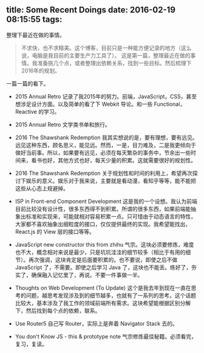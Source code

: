 title: Some Recent Doings
date: 2016-02-19 08:15:55
tags:
---

整理下最近在做的事情。

> 不求快，也不求精美。这个博客，目前只是一种能方便记录的地方（这么说，电脑是我目前的主要生产力工具了）。
> 这是第一篇，整理最近在做的事情。我准备挑几个点，或者整理出依赖关系，找到一些目标。然后梳理下2016年的规划。

一篇一篇的看下。

- 2015 Annual Retro 记录了我2015年的努力。前端，JavaScript，CSS，甚至想涉足设计方面。以及简单的看了下 Webkit 导论。和一些 Functional，Reactive 的学习。
- 2015 Annual Retro 文学类书单和旅行。

- 2016 The Shawshank Redemption 我其实想说的是，要有理想，要有远见。远见这种东西，顾名思义，能见远。然而，一是，目力难及，二是我更倾向于做好当前事。所以，如果要有远见，必须在每天繁杂的事务中，节余出一些时间来，看书也好，其他方式也好，每天少量的积累。这就需要很好的规划性。

- 2016 The Shawshank Redemption 关于规划性和时间的利用上，希望再次探讨下娱乐的意义。娱乐对于我来说，主要就是看动漫，看知乎等等，能不能把这些从心态上规避掉。

- ISP in Front-end Component Development 这是我的一个设想。我认为前端目前比较没有设计性，很多东西得不到积累。所谓的很多东西，如果前端能抽象出标准和实现来，可能就相对容易积累一点。只可惜由于动态语言的特性，大家都不喜欢抽象出细粒度的接口，仅仅提供最终的实现。我希望能找出，React.js 的 View 层的接口等等。

- JavaScript new constructor this from zhihu 气宗。这块必须要修炼，难度也不大，概念相对来说是最少，只是坑坑洼洼的细节较多（相比于有用的细节）。再次强调，这块肯定是后面要积累的。也不要说，即使之后不做 JavaScript 了，不需要。即使之后学习 Java 了，这块也不能丢。练好了，夯实了，确保融入记忆里了，再说。不要一件事做一半。

- Thoughts on Web Development (To Update) 这个是我去年到现在一直在思考的问题，越思考发现涉及到的细节越多，也就有了一系列的思考。这个话题比较大，基本涉及了我工作的领域前端所有需求。这块希望能根据区别分解下，然后找到每个点的依赖，联系。

- Use Router5 自己写 Router，实际上是奔着 Navigator Stack 去的。

- You don't Know JS - this & prototype note 气宗修炼最佳秘籍。必须看完，复习，复读。


